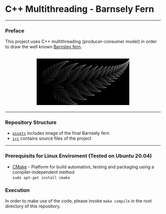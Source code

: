 # C++ Multithreading - Barnsely Fern
---
### Preface

This project uses C++ multithreading (producer-consumer model) in order to draw the well known [Barnsley fern](<https://en.wikipedia.org/wiki/Barnsley_fern>). 

<h2 align="center">
  <img src="assets/fern_image.png" alt="resulting barnsley fern" width="300px" />
</h2>

---

### Repository Structure
- [`assets`](/assets) includes image of the final Barnsely fern
- [`src`](/src) contains source files of the project

---

### Prerequisits for Linux Enviroment (Tested on Ubuntu 20.04)

- [CMake](https://cmake.org/) - Platform for build automation, testing and packaging using a compiler-independent method
<br/> `sudo apt-get install cmake`

### Execution

In order to make use of the code, please invoke `make compile` in the root directory of this repository.

